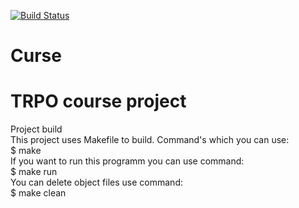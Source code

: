[![Build Status](https://travis-ci.org/Lane-x/Curse.svg?branch=master)](https://travis-ci.org/github/Lane-x/Curse)  
# Curse
# TRPO course project  
Project build  
This project uses Makefile to build. Command's which you can use:  
$ make  
If you want to run this programm you can use command:  
$ make run  
You can delete object files use command:  
$ make clean
